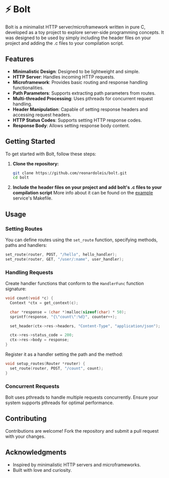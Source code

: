 # ⚡ Bolt

Bolt is a minimalist HTTP server/microframework written in pure C, developed as a toy project to explore server-side programming concepts. It was designed to be used by simply including the header files on your project and adding the .c files to your compilation script.

## Features

- **Minimalistic Design**: Designed to be lightweight and simple.
- **HTTP Server**: Handles incoming HTTP requests.
- **Microframework**: Provides basic routing and response handling functionalities.
- **Path Parameters**: Supports extracting path parameters from routes.
- **Multi-threaded Processing**: Uses pthreads for concurrent request handling.
- **Header Manipulation**: Capable of setting response headers and accessing request headers.
- **HTTP Status Codes**: Supports setting HTTP response codes.
- **Response Body**: Allows setting response body content.

## Getting Started

To get started with Bolt, follow these steps:

1. **Clone the repository:**
   ```bash
   git clone https://github.com/reonardoleis/bolt.git
   cd bolt
   ```
   
2. **Include the header files on your project and add bolt's .c files to your compilation script**
   More info about it can be found on the [example](https://github.com/reonardoleis/bolt/tree/main/example) service's Makefile.

## Usage

### Setting Routes

You can define routes using the `set_route` function, specifying methods, paths and handlers:

```c
set_route(router, POST, "/hello", hello_handler);
set_route(router, GET, "/user/:name", user_handler);
```

### Handling Requests

Create handler functions that conform to the `HandlerFunc` function signature:

```c
void count(void *c) {
  Context *ctx = get_context(c);

  char *response = (char *)malloc(sizeof(char) * 50);
  sprintf(response, "{\"count\":%d}", counter++);

  set_header(ctx->res->headers, "Content-Type", "application/json");

  ctx->res->status_code = 200;
  ctx->res->body = response;
}
```
Register it as a handler setting the path and the method:

```c
void setup_routes(Router *router) {
  set_route(router, POST, "/count", count);
}
``` 

### Concurrent Requests

Bolt uses pthreads to handle multiple requests concurrently. Ensure your system supports pthreads for optimal performance.

## Contributing

Contributions are welcome! Fork the repository and submit a pull request with your changes.

## Acknowledgments

- Inspired by minimalistic HTTP servers and microframeworks.
- Built with love and curiosity.
